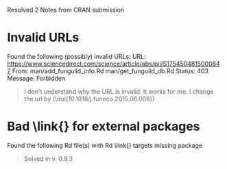 Resolved 2 Notes from CRAN submission


# Invalid URLs

Found the following (possibly) invalid URLs:
  URL: https://www.sciencedirect.com/science/article/abs/pii/S1754504815000847
    From: man/add_funguild_info.Rd
          man/get_funguild_db.Rd
    Status: 403
    Message: Forbidden

> I don't understand why the URL is invalid. It works for me. I change the url
> by (\doi{10.1016/j.funeco.2015.06.006})


# Bad \link{} for external packages

Found the following Rd file(s) with Rd \link{} targets missing package

> Solved in v. 0.9.3